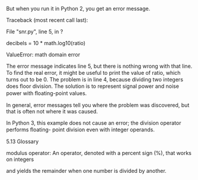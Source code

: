 But when you run it in Python 2, you get an error message.

Traceback (most recent call last):

File "snr.py", line 5, in ?

decibels = 10 * math.log10(ratio)

ValueError: math domain error

The error message indicates line 5, but there is nothing wrong with that line. To ﬁnd the real error, it might be useful to print the value of ratio, which turns out to be 0. The problem is in line 4, because dividing two integers does ﬂoor division. The solution is to represent signal power and noise power with ﬂoating-point values.

In general, error messages tell you where the problem was discovered, but that is often not where it was caused.

In Python 3, this example does not cause an error; the division operator performs ﬂoating- point division even with integer operands.

5.13 Glossary

modulus operator: An operator, denoted with a percent sign (%), that works on integers

and yields the remainder when one number is divided by another.